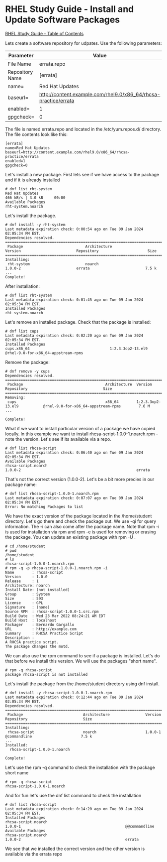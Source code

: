 # RHEL Study Guide - Install and Update Software Packages


[RHEL Study Guide - Table of Contents](https://github.com/pslucas0212/RHEL-Study-Guide)  



Lets create a software repository for udpates.  Use the following parameters:

Parameter | Value
----------|------
File Name | errata.repo
Repository Name | [errata]
name= | Red Hat Updates
baseurl= | http://content.example.com/rhel9.0/x86_64/rhcsa-practice/errata
enabled= | 1
gpgcheck= | 0

The file is named errata.repo and located in the /etc/yum.repos.d/ directory.  The file contents look like this:
```
[errata]
name=Red Hat Updates
baseurl=http://content.example.com/rhel9.0/x86_64/rhcsa-practice/errata
enabled=1
gpgcheck=0
```

Let's install a new package.  First lets see if we have access to the package and if it is already installed
```
# dnf list rht-system
Red Hat Updates                                                                                         466 kB/s | 3.0 kB     00:00    
Available Packages
rht-system.noarch
```

Let's install the package.
```
# dnf install -y rht-system
Last metadata expiration check: 0:00:54 ago on Tue 09 Jan 2024 02:05:34 PM EST.
Dependencies resolved.
========================================================================================================================================
 Package                            Architecture                   Version                         Repository                      Size
========================================================================================================================================
Installing:
 rht-system                         noarch                         1.0.0-2                         errata                         7.5 k
...
Complete!
```

After installation:
```
# dnf list rht-system
Last metadata expiration check: 0:01:45 ago on Tue 09 Jan 2024 02:05:34 PM EST.
Installed Packages
rht-system.noarch
```

Let's remove an installed package.  Check that the package is installed:
```
# dnf list cups
Last metadata expiration check: 0:02:20 ago on Tue 09 Jan 2024 02:05:34 PM EST.
Installed Packages
cups.x86_64                                    1:2.3.3op2-13.el9                                     @rhel-9.0-for-x86_64-appstream-rpms
```

Remove the package:
```
# dnf remove -y cups
Dependencies resolved.
========================================================================================================================================
 Package                                     Architecture  Version                     Repository                                  Size
========================================================================================================================================
Removing:
 cups                                        x86_64        1:2.3.3op2-13.el9           @rhel-9.0-for-x86_64-appstream-rpms        7.6 M
...

Complete!
```

What if we want to install particular version of a package we have copied locally. In this example we want to install rhcsa-script-1.0.0-1.noarch.rpm - note the version.  Let's see if its available via a repo.
```
# dnf list rhcsa-script
Last metadata expiration check: 0:06:40 ago on Tue 09 Jan 2024 02:05:34 PM EST.
Available Packages
rhcsa-script.noarch                                                    1.0.0-2                                                    errata

```
That's not the correct version (1.0.0-2).  Let's be a bit more precies in our package name:
```
# dnf list rhcsa-script-1.0.0-1.noarch.rpm
Last metadata expiration check: 0:07:07 ago on Tue 09 Jan 2024 02:05:34 PM EST.
Error: No matching Packages to list
```

We have the exact version of the package located in the /home/student directory.  Let's go there and check the package out.  We use -qi for query information.  The -i can also come after the package name. Note that rpm -i <package name> is used for installation via rpm and rpm -e <package name> is used for removing or erasing the package.  You can update an existing package with rpm -U <package name>.
```
# cd /home/student
# pwd
/home/student
# ls
rhcsa-script-1.0.0-1.noarch.rpm
# rpm -q -p rhcsa-script-1.0.0-1.noarch.rpm -i
Name        : rhcsa-script
Version     : 1.0.0
Release     : 1
Architecture: noarch
Install Date: (not installed)
Group       : System
Size        : 593
License     : GPL
Signature   : (none)
Source RPM  : rhcsa-script-1.0.0-1.src.rpm
Build Date  : Wed 23 Mar 2022 08:24:21 AM EDT
Build Host  : localhost
Packager    : Bernardo Gargallo
URL         : http://example.com
Summary     : RHCSA Practice Script
Description :
A RHCSA practice script.
The package changes the motd.
```


We can also use the rpm command to see if a package is installed.  Let's do that before we install this version.  We will use the packages "short name".
```
# rpm -q rhcsa-script
package rhcsa-script is not installed
```

Let's install the package from the /home/student directory using dnf install.
```
# dnf install -y rhcsa-script-1.0.0-1.noarch.rpm
Last metadata expiration check: 0:12:44 ago on Tue 09 Jan 2024 02:05:34 PM EST.
Dependencies resolved.
=====================================================================================================================================
 Package                           Architecture                Version                       Repository                         Size
=====================================================================================================================================
Installing:
 rhcsa-script                      noarch                      1.0.0-1                       @commandline                      7.5 k
...
Installed:
  rhcsa-script-1.0.0-1.noarch                                                                                                        

Complete!
```

Let's use the rpm -q command to check the installation with the package short name
```
# rpm -q rhcsa-script
rhcsa-script-1.0.0-1.noarch
```

And for fun let's use the dnf list command to check the installation
```
# dnf list rhcsa-script
Last metadata expiration check: 0:14:20 ago on Tue 09 Jan 2024 02:05:34 PM EST.
Installed Packages
rhcsa-script.noarch                                               1.0.0-1                                               @@commandline
Available Packages
rhcsa-script.noarch                                               1.0.0-2                                               errata
```

We see that we installed the correct version and the other version is available via the errata repo




